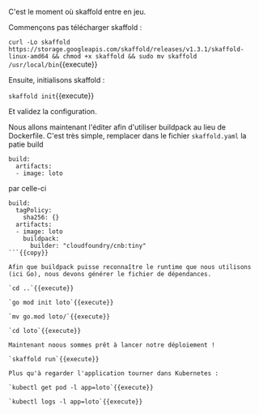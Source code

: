 C'est le moment où skaffold entre en jeu.

Commençons pas télécharger skaffold :

`curl -Lo skaffold https://storage.googleapis.com/skaffold/releases/v1.3.1/skaffold-linux-amd64 && chmod +x skaffold && sudo mv skaffold /usr/local/bin`{{execute}}

Ensuite, initialisons skaffold :

`skaffold init`{{execute}}

Et validez la configuration.

Nous allons maintenant l'éditer afin d'utiliser buildpack au lieu de Dockerfile. C'est très simple, remplacer dans le fichier `skaffold.yaml` la patie build

```
build:
  artifacts:
  - image: loto
```

par celle-ci

```
build:
  tagPolicy:
    sha256: {}
  artifacts:
  - image: loto
    buildpack:
      builder: "cloudfoundry/cnb:tiny"
```{{copy}}

Afin que buildpack puisse reconnaître le runtime que nous utilisons (ici Go), nous devons générer le fichier de dépendances.

`cd ..`{{execute}} 

`go mod init loto`{{execute}}

`mv go.mod loto/`{{execute}}

`cd loto`{{execute}}

Maintenant noous sommes prêt à lancer notre déploiement !

`skaffold run`{{execute}}

Plus qu'à regarder l'application tourner dans Kubernetes :

`kubectl get pod -l app=loto`{{execute}}

`kubectl logs -l app=loto`{{execute}}

